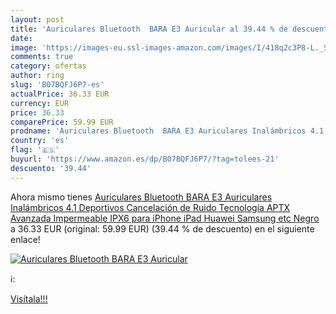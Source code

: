 ```yaml
---
layout: post
title: 'Auriculares Bluetooth  BARA E3 Auricular al 39.44 % de descuento'
date: 
image: 'https://images-eu.ssl-images-amazon.com/images/I/418q2c3P8-L._SL200_.jpg'
comments: true
category: ofertas
author: ring
slug: 'B07BQFJ6P7-es'
actualPrice: 36.33 EUR
currency: EUR
price: 36.33
comparePrice: 59.99 EUR
prodname: 'Auriculares Bluetooth  BARA E3 Auriculares Inalámbricos 4.1 Deportivos  Cancelación de Ruido  Tecnología APTX Avanzada  Impermeable IPX6  para iPhone  iPad  Huawei  Samsung etc  Negro '
country: 'es'
flag: '🇪🇸'
buyurl: 'https://www.amazon.es/dp/B07BQFJ6P7/?tag=tolees-21'
descuento: '39.44'
---
```


Ahora mismo tienes [Auriculares Bluetooth  BARA E3 Auriculares Inalámbricos 4.1 Deportivos  Cancelación de Ruido  Tecnología APTX Avanzada  Impermeable IPX6  para iPhone  iPad  Huawei  Samsung etc  Negro ](https://www.amazon.es/dp/B07BQFJ6P7/?tag=tolees-21) a 36.33 EUR (original: 59.99 EUR) (39.44 %  de descuento) en el siguiente enlace!

[![Auriculares Bluetooth  BARA E3 Auricular](https://images-eu.ssl-images-amazon.com/images/I/418q2c3P8-L._SL200_.jpg)](https://www.amazon.es/dp/B07BQFJ6P7/?tag=tolees-21)

ℹ️:


[Visítala!!!](https://www.amazon.es/dp/B07BQFJ6P7/?tag=tolees-21)
